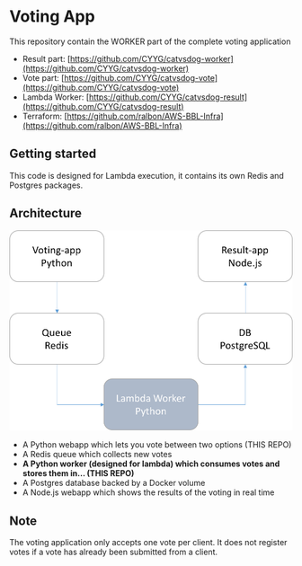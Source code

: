 Voting App
=========
This repository contain the WORKER part of the complete voting application
* Result part: [https://github.com/CYYG/catvsdog-worker](https://github.com/CYYG/catvsdog-worker)
* Vote part: [https://github.com/CYYG/catvsdog-vote](https://github.com/CYYG/catvsdog-vote)
* Lambda Worker: [https://github.com/CYYG/catvsdog-result](https://github.com/CYYG/catvsdog-result)
* Terraform: [https://github.com/ralbon/AWS-BBL-Infra](https://github.com/ralbon/AWS-BBL-Infra)

Getting started
---------------
This code is designed for Lambda execution, it contains its own Redis and Postgres packages.


Architecture
-----

![Architecture diagram](architecture.png)

* A Python webapp which lets you vote between two options (THIS REPO)
* A Redis queue which collects new votes
* **A Python worker (designed for lambda) which consumes votes and stores them in… (THIS REPO)**
* A Postgres database backed by a Docker volume
* A Node.js webapp which shows the results of the voting in real time


Note
----

The voting application only accepts one vote per client. It does not register votes if a vote has already been submitted from a client.
